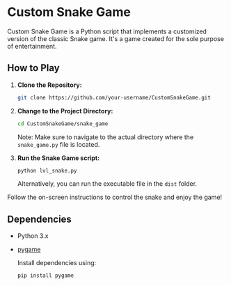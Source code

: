 # Custom Snake Game

Custom Snake Game is a Python script that implements a customized version of the classic Snake game. It's a game created for the sole purpose of entertainment.

## How to Play

1. **Clone the Repository:**

    ```bash
    git clone https://github.com/your-username/CustomSnakeGame.git
    ```

2. **Change to the Project Directory:**

    ```bash
    cd CustomSnakeGame/snake_game
    ```

    Note: Make sure to navigate to the actual directory where the `snake_game.py` file is located.

3. **Run the Snake Game script:**

    ```bash
    python lvl_snake.py
    ```

    Alternatively, you can run the executable file in the `dist` folder.

Follow the on-screen instructions to control the snake and enjoy the game!

## Dependencies

- Python 3.x
- [pygame](https://pypi.org/project/pygame/)

   Install dependencies using:

   ```bash
   pip install pygame
